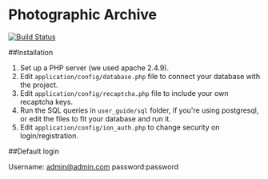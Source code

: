 # Photographic Archive

[![Build Status](https://travis-ci.org/RTougjas/TP2015.svg?branch=master)](https://travis-ci.org/RTougjas/TP2015)

##Installation

1. Set up a PHP server (we used apache 2.4.9).
1. Edit `application/config/database.php` file to connect your database with the project.
2. Edit `application/config/recaptcha.php` file to include your own recaptcha keys.
2. Run the SQL queries in `user_guide/sql` folder, if you're using postgresql, or edit the files to fit your database and run it.
3. Edit `application/config/ion_auth.php` to change security on login/registration.

##Default login

Username: admin@admin.com 
password:password
